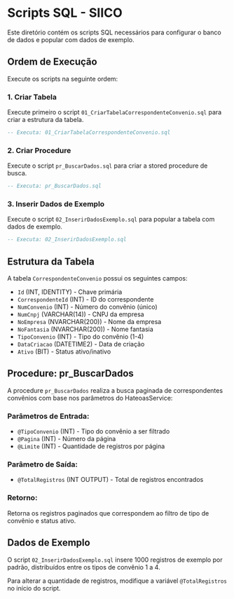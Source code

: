 # Scripts SQL - SIICO

Este diretório contém os scripts SQL necessários para configurar o banco de dados e popular com dados de exemplo.

## Ordem de Execução

Execute os scripts na seguinte ordem:

### 1. Criar Tabela
Execute primeiro o script `01_CriarTabelaCorrespondenteConvenio.sql` para criar a estrutura da tabela.

```sql
-- Executa: 01_CriarTabelaCorrespondenteConvenio.sql
```

### 2. Criar Procedure
Execute o script `pr_BuscarDados.sql` para criar a stored procedure de busca.

```sql
-- Executa: pr_BuscarDados.sql
```

### 3. Inserir Dados de Exemplo
Execute o script `02_InserirDadosExemplo.sql` para popular a tabela com dados de exemplo.

```sql
-- Executa: 02_InserirDadosExemplo.sql
```

## Estrutura da Tabela

A tabela `CorrespondenteConvenio` possui os seguintes campos:

- `Id` (INT, IDENTITY) - Chave primária
- `CorrespondenteId` (INT) - ID do correspondente
- `NumConvenio` (INT) - Número do convênio (único)
- `NumCnpj` (VARCHAR(14)) - CNPJ da empresa
- `NoEmpresa` (NVARCHAR(200)) - Nome da empresa
- `NoFantasia` (NVARCHAR(200)) - Nome fantasia
- `TipoConvenio` (INT) - Tipo do convênio (1-4)
- `DataCriacao` (DATETIME2) - Data de criação
- `Ativo` (BIT) - Status ativo/inativo

## Procedure: pr_BuscarDados

A procedure `pr_BuscarDados` realiza a busca paginada de correspondentes convênios com base nos parâmetros do HateoasService:

### Parâmetros de Entrada:
- `@TipoConvenio` (INT) - Tipo do convênio a ser filtrado
- `@Pagina` (INT) - Número da página
- `@Limite` (INT) - Quantidade de registros por página

### Parâmetro de Saída:
- `@TotalRegistros` (INT OUTPUT) - Total de registros encontrados

### Retorno:
Retorna os registros paginados que correspondem ao filtro de tipo de convênio e status ativo.

## Dados de Exemplo

O script `02_InserirDadosExemplo.sql` insere 1000 registros de exemplo por padrão, distribuídos entre os tipos de convênio 1 a 4.

Para alterar a quantidade de registros, modifique a variável `@TotalRegistros` no início do script.

